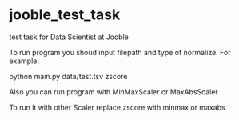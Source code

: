 # jooble_test_task
test task for Data Scientist at Jooble

To run program you shoud input filepath and type of normalize. For example:

python main.py data/test.tsv zscore

Also you can run program with MinMaxScaler or MaxAbsScaler

To run it with other Scaler replace zscore with minmax or maxabs

